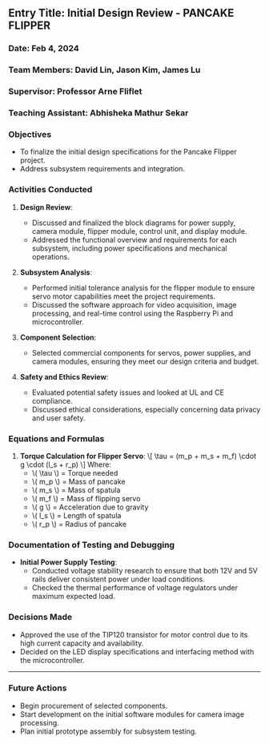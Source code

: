 ## Entry Title: Initial Design Review - PANCAKE FLIPPER
### Date: Feb 4, 2024
### Team Members: David Lin, Jason Kim, James Lu
### Supervisor: Professor Arne Fliflet
### Teaching Assistant: Abhisheka Mathur Sekar

### Objectives
- To finalize the initial design specifications for the Pancake Flipper project.
- Address subsystem requirements and integration.

### Activities Conducted
1. **Design Review**:
    - Discussed and finalized the block diagrams for power supply, camera module, flipper module, control unit, and display module.
    - Addressed the functional overview and requirements for each subsystem, including power specifications and mechanical operations.

2. **Subsystem Analysis**:
    - Performed initial tolerance analysis for the flipper module to ensure servo motor capabilities meet the project requirements.
    - Discussed the software approach for video acquisition, image processing, and real-time control using the Raspberry Pi and microcontroller.

3. **Component Selection**:
    - Selected commercial components for servos, power supplies, and camera modules, ensuring they meet our design criteria and budget.

4. **Safety and Ethics Review**:
    - Evaluated potential safety issues and looked at UL and CE compliance.
    - Discussed ethical considerations, especially concerning data privacy and user safety.

### Equations and Formulas
1. **Torque Calculation for Flipper Servo**:
   \\[
   \\tau = (m_p + m_s + m_f) \\cdot g \\cdot (l_s + r_p)
   \\]
   Where:
   - \\( \\tau \\) = Torque needed
   - \\( m_p \\) = Mass of pancake
   - \\( m_s \\) = Mass of spatula
   - \\( m_f \\) = Mass of flipping servo
   - \\( g \\) = Acceleration due to gravity
   - \\( l_s \\) = Length of spatula
   - \\( r_p \\) = Radius of pancake

### Documentation of Testing and Debugging
- **Initial Power Supply Testing**:
    - Conducted voltage stability research to ensure that both 12V and 5V rails deliver consistent power under load conditions.
    - Checked the thermal performance of voltage regulators under maximum expected load.

### Decisions Made
- Approved the use of the TIP120 transistor for motor control due to its high current capacity and availability.
- Decided on the LED display specifications and interfacing method with the microcontroller.

---

### Future Actions
- Begin procurement of selected components.
- Start development on the initial software modules for camera image processing.
- Plan initial prototype assembly for subsystem testing.